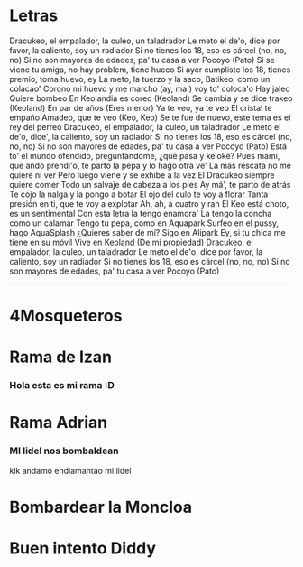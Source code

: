 
# Letras
Dracukeo, el empalador, la culeo, un taladrador
Le meto el de'o, dice por favor, la caliento, soy un radiador
Si no tienes los 18, eso es cárcel (no, no, no)
Si no son mayores de edades, pa' tu casa a ver Pocoyo (Pato)
Si se viene tu amiga, no hay problem, tiene hueco
Si ayer cumpliste los 18, tienes premio, toma huevo, ey
La meto, la tuerzo y la saco, Batikeo, como un colacao'
Corono mi huevo y me marcho (ay, ma') voy to' coloca'o
Hay jaleo
Quiere bombeo
En Keolandia es coreo (Keoland)
Se cambia y se dice trakeo (Keoland)
En par de años (Eres menor)
Ya te veo, ya te veo
El cristal te empaño
Amadeo, que te veo (Keo, Keo)
Se te fue de nuevo, este tema es el rey del perreo
Dracukeo, el empalador, la culeo, un taladrador
Le meto el de'o, dice', la caliento, soy un radiador
Si no tienes los 18, eso es cárcel (no, no, no)
Si no son mayores de edades, pa' tu casa a ver Pocoyo (Pato)
Está to' el mundo ofendido, preguntándome, ¿qué pasa y keloké?
Pues mami, que ando prendi'o, te parto la pepa y lo hago otra ve'
La más rescata no me quiere ni ver
Pero luego viene y se exhibe a la vez
El Dracukeo siempre quiere comer
Todo un salvaje de cabeza a los pies
Ay má', te parto de atrás
Te cojo la nalga y la pongo a botar
El ojo del culo te voy a florar
Tanta presión en ti, que te voy a explotar
Ah, ah, a cuatro y rah
El Keo está choto, es un sentimental
Con esta letra la tengo enamora'
La tengo la concha como un calamar
Tengo tu pepa, como en Aquapark
Surfeo en el pussy, hago AquaSplash
¿Quieres saber de mí? Sigo en Alipark
Ey, si tu chica me tiene en su móvil
Vive en Keoland (De mi propiedad)
Dracukeo, el empalador, la culeo, un taladrador
Le meto el de'o, dice por favor, la caliento, soy un radiador
Si no tienes los 18, eso es cárcel (no, no, no)
Si no son mayores de edades, pa' tu casa a ver Pocoyo (Pato)


*******************************
# 4Mosqueteros
# Rama de Izan
### Hola esta es mi rama :D

# Rama Adrian
### MI lidel nos bombaldean
klk andamo endiamantao mi lidel

# Bombardear la Moncloa
# Buen intento Diddy